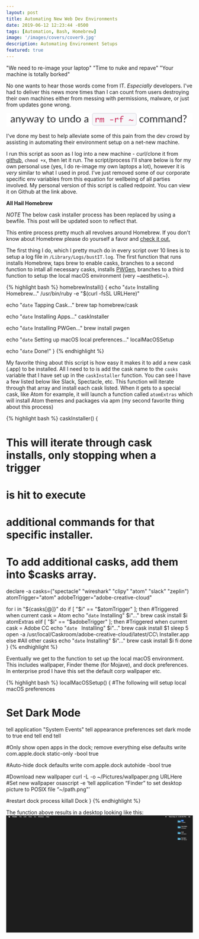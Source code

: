 ```yaml
---
layout: post
title: Automating New Web Dev Environments
date: 2019-06-12 12:23:44 -0500
tags: [Automation, Bash, Homebrew]
image: '/images/covers/cover9.jpg'
description: Automating Environment Setups
featured: true
---
```


"We need to re-image your laptop" "Time to nuke and repave" "Your machine is totally borked"

No one wants to hear those words come from IT. *Especially* developers. I've had to deliver this news more times than I can count from users destroying their own machines either from messing with permissions, malware, or just from updates gone wrong.

![Yes, I did really get this Slack message](/images/screenshots/undo.png)

I've done my best to help alleviate some of this pain from the dev crowd by assisting in automating their environment setup on a net-new machine.

I run this script as soon as I log into a new machine - curl/clone it from [github](https://github.com/leblanck/redpoint), `chmod +x`, then let it run. The script/process I'll share below is for my own personal use (yes, I do re-image my own laptops a lot), however it is *very* similar to what I used in prod. I've just removed some of our corporate specific env variables from this equation for wellbeing of all parties involved. My personal version of this script is called redpoint. You can view it on Github at the link above. 

**All Hail Homebrew**

*NOTE* The below cask installer process has been replaced by using a bewfile. This post will be updated soon to reflect that. 

This entire process pretty much all revolves around Homebrew. If you don't know about Homebrew please do yourself a favor and [check it out.](https://brew.sh/)

The first thing I do, which I pretty much do in every script over 10 lines is to setup a log file in `/Library/Logs/bustIT.log`. The first function that runs installs Homebrew, taps brew to enable casks, branches to a second function to intall all necessary casks, installs [PWGen](https://blog.tnyc.me/pwgen-on-linux-and-osx), branches to a third function to setup the local macOS environment (very ~aesthetic~).

{% highlight bash %} 
homebrewInstall() {
  echo "`date` Installing Homebrew..."
  /usr/bin/ruby -e "$(curl -fsSL URLHere)"

  echo "`date` Tapping Cask..."
  brew tap homebrew/cask

  echo "`date` Installing Apps..."
  caskInstaller

  echo "`date` Installing PWGen..."
  brew install pwgen

  echo "`date` Setting up macOS local preferences..."
  localMacOSSetup

  echo "`date` Done!"
}
{% endhighlight %} 


My favorite thing about this script is how easy it makes it to add a new cask (.app) to be installed. All I need to to is add the cask name to the `casks` variable that I have set up in the `caskInstaller` function. You can see I have a few listed below like Slack, Spectacle, etc. This function will iterate through that array and install each cask listed. When it gets to a special cask, like Atom for example, it will launch a function called `atomExtras` which will install Atom themes and packages via apm (my second favorite thing about this process)


{% highlight bash %} 
caskInstaller() {
  # This will iterate through cask installs, only stopping when a trigger
  # is hit to execute
  # additional commands for that specific installer.
  # To add additional casks, add them into $casks array.
  declare -a casks=("spectacle" "wireshark" "clipy" "atom" "slack" "zeplin")
  atomTrigger="atom"
  adobeTrigger="adobe-creative-cloud"

  for i in "${casks[@]}"
  do
    if [ "$i" == "$atomTrigger" ]; then
      #Triggered when current cask = Atom
      echo "`date` Installing" $i"..."
      brew cask install $i
      atomExtras
    elif [ "$i" == "$adobeTrigger" ]; then
      #Triggered when current cask = Adobe CC
      echo "`date ` Installing" $i"..."
      brew cask install $1
      sleep 5
      open -a /usr/local/Caskroom/adobe-creative-cloud/latest/CC\ Installer.app
    else
      #All other casks
      echo "`date` Installing" $i"..."
      brew cask install $i
    fi
  done
}
{% endhighlight %} 

Eventually we get to the function to set up the local macOS environment. This includes wallpaper, Finder theme (for Mojave), and dock preferences. In enterprise prod I have this set the default corp wallpaper etc.

{% highlight bash %} 
localMacOSSetup() {
  #The following will setup local macOS preferences

  # Set Dark Mode
  tell application "System Events"
      tell appearance preferences
          set dark mode to true
      end tell
  end tell

  #Only show open apps in the dock; remove everything else
  defaults write com.apple.dock static-only -bool true

  #Auto-hide dock
  defaults write com.apple.dock autohide -bool true

  #Download new wallpaper
  curl -L -o ~/Pictures/wallpaper.png URLHere
  #Set new wallpaper
  osascript -e ‘tell application “Finder” to set desktop picture to POSIX file “~/path.png”’

  #restart dock process
  killall Dock
}
{% endhighlight %} 

The function above results in a desktop looking like this:
![~Aesthic macOS Desktop~](/images/screenshots/desktop.png)

